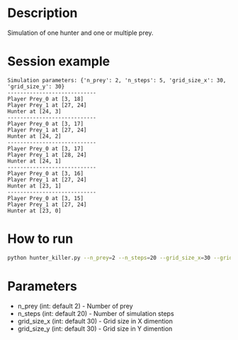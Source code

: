 # Description
Simulation of one hunter and one or multiple prey.

# Session example
```terminal
Simulation parameters: {'n_prey': 2, 'n_steps': 5, 'grid_size_x': 30, 'grid_size_y': 30}
----------------------------
Player Prey_0 at [3, 18]
Player Prey_1 at [27, 24]
Hunter at [24, 3]
----------------------------
Player Prey_0 at [3, 17]
Player Prey_1 at [27, 24]
Hunter at [24, 2]
----------------------------
Player Prey_0 at [3, 17]
Player Prey_1 at [28, 24]
Hunter at [24, 1]
----------------------------
Player Prey_0 at [3, 16]
Player Prey_1 at [27, 24]
Hunter at [23, 1]
----------------------------
Player Prey_0 at [3, 15]
Player Prey_1 at [27, 24]
Hunter at [23, 0]
```

# How to run 
```bash
python hunter_killer.py --n_prey=2 --n_steps=20 --grid_size_x=30 --grid_size_y=30
```

# Parameters
- n_prey (int: default 2) - Number of prey
- n_steps (int: default 20) - Number of simulation steps
- grid_size_x (int: default 30) - Grid size in X dimention
- grid_size_y (int: default 30) - Grid size in Y dimention

